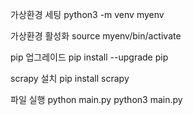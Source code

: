 

가상환경 세팅
python3 -m venv myenv

가상환경 활성화
source myenv/bin/activate

pip 업그레이드
pip install --upgrade pip

scrapy 설치
pip install scrapy

파일 실행
python main.py
python3 main.py
